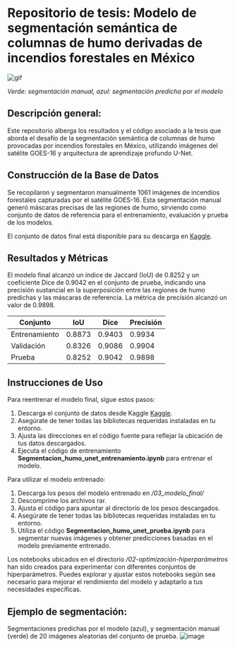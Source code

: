 # Repositorio de tesis: Modelo de segmentación semántica de columnas de humo derivadas de incendios forestales en México

![gif](Columna_de_humo.gif)

*Verde: segmentación manual, azul: segmentación predicha por el modelo* 

## Descripción general:
Este repositorio alberga los resultados y el código asociado a la tesis que aborda el desafío de la segmentación semántica de columnas de humo provocadas por incendios forestales en México, utilizando imágenes del satélite GOES-16 y arquitectura de aprendizaje profundo U-Net.

## Construcción de la Base de Datos
Se recopilaron y segmentaron manualmente 1061 imágenes de incendios forestales capturadas por el satélite GOES-16. Esta segmentación manual generó máscaras precisas de las regiones de humo, sirviendo como conjunto de datos de referencia para el entrenamiento, evaluación y prueba de los modelos.

El conjunto de datos final está disponible para su descarga en [Kaggle](https://www.kaggle.com/datasets/colvertgomez/goes16-wildfires-smoke-plumes-dataset).

## Resultados y Métricas
El modelo final alcanzó un índice de Jaccard (IoU) de 0.8252 y un coeficiente Dice de 0.9042 en el conjunto de prueba, indicando una precisión sustancial en la superposición entre las regiones de humo predichas y las máscaras de referencia. La métrica de precisión alcanzó un valor de 0.9898.

| **Conjunto**  | **IoU** | **Dice** | **Precisión** |
| ------------- | ------- | -------- | ------------- |
| Entrenamiento | 0.8873  | 0.9403   | 0.9934        |
| Validación    | 0.8326  | 0.9086   | 0.9904        |
| Prueba        | 0.8252  | 0.9042   | 0.9898        |

## Instrucciones de Uso
Para reentrenar el modelo final, sigue estos pasos:
1. Descarga el conjunto de datos desde Kaggle [Kaggle](https://www.kaggle.com/datasets/colvertgomez/goes16-wildfires-smoke-plumes-dataset).
2. Asegúrate de tener todas las bibliotecas requeridas instaladas en tu entorno.
3. Ajusta las direcciones en el código fuente para reflejar la ubicación de tus datos descargados.
2. Ejecuta el código de entrenamiento **Segmentacion_humo_unet_entrenamiento.ipynb** para entrenar el modelo.

Para utilizar el modelo entrenado:
1. Descarga los pesos del modelo entrenado en */03_modelo_final/*
2. Descomprime los archivos rar.
3. Ajusta el código para apuntar al directorio de los pesos descargados.
4. Asegúrate de tener todas las bibliotecas requeridas instaladas en tu entorno.
5. Utiliza el código **Segmentacion_humo_unet_prueba.ipynb** para segmentar nuevas imágenes y obtener predicciones basadas en el modelo previamente entrenado.

Los notebooks ubicados en el directorio */02-optimización-hiperparámetros* han sido creados para experimentar con diferentes conjuntos de hiperparámetros. Puedes explorar y ajustar estos notebooks según sea necesario para mejorar el rendimiento del modelo y adaptarlo a tus necesidades específicas.

## Ejemplo de segmentación:
Segmentaciones predichas por el modelo (azul), y segmentación manual (verde) de 20 imágenes aleatorias del conjunto de prueba.
![image](https://github.com/colvertG/unet-goes16-segmentacion-columnas-humo/assets/39036143/2b766700-9a5c-4cc4-8750-0d91c8d158cd)

